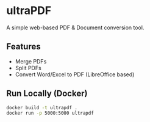 # ultraPDF

A simple web-based PDF & Document conversion tool.

## Features
- Merge PDFs
- Split PDFs
- Convert Word/Excel to PDF (LibreOffice based)

## Run Locally (Docker)
```bash
docker build -t ultrapdf .
docker run -p 5000:5000 ultrapdf
